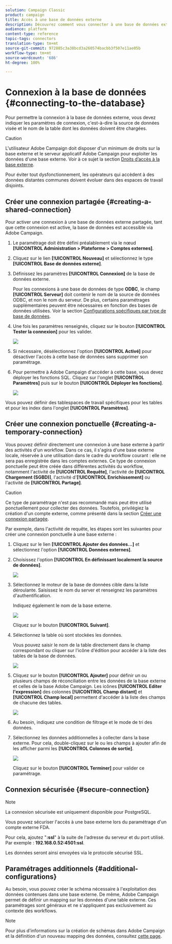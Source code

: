```yaml
---
solution: Campaign Classic
product: campaign
title: Accès à une base de données externe
description: Découvrez comment vous connecter à une base de données externe
audience: platform
content-type: reference
topic-tags: connectors
translation-type: tm+mt
source-git-commit: 972885c3a38bcd3a260574bacbb3f507e11ae05b
workflow-type: tm+mt
source-wordcount: '686'
ht-degree: 100%

---
```



# Connexion à la base de données {#connecting-to-the-database}

Pour permettre la connexion à la base de données externe, vous devez indiquer les paramètres de connexion, c&#39;est-à-dire la source de données visée et le nom de la table dont les données doivent être chargées.

>[!CAUTION]
>
>L&#39;utilisateur Adobe Campaign doit disposer d&#39;un minimum de droits sur la base externe et le serveur applicatif Adobe Campaign pour exploiter les données d&#39;une base externe. Voir à ce sujet la section [Droits d’accès à la base externe](../../installation/using/remote-database-access-rights.md).
>
>Pour éviter tout dysfonctionnement, les opérateurs qui accèdent à des données distantes communes doivent évoluer dans des espaces de travail disjoints.

## Créer une connexion partagée {#creating-a-shared-connection}

Pour activer une connexion à une base de données externe partagée, tant que cette connexion est active, la base de données est accessible via Adobe Campaign.

1. Le paramétrage doit être défini préalablement via le nœud **[!UICONTROL Administration > Plateforme > Comptes externes]**.
1. Cliquez sur le lien **[!UICONTROL Nouveau]** et sélectionnez le type **[!UICONTROL Base de données externe]**.
1. Définissez les paramètres **[!UICONTROL Connexion]** de la base de données externe.

   Pour les connexions à une base de données de type **ODBC**, le champ **[!UICONTROL Serveur]** doit contenir le nom de la source de données ODBC, et non le nom du serveur. De plus, certains paramétrages supplémentaires peuvent être nécessaires en fonction des bases de données utilisées. Voir la section [Configurations spécifiques par type de base de données](../../installation/using/configure-fda.md).

1. Une fois les paramètres renseignés, cliquez sur le bouton **[!UICONTROL Tester la connexion]** pour les valider.

   ![](assets/wf-external-account-create.png)

1. Si nécessaire, désélectionnez l&#39;option **[!UICONTROL Activé]** pour désactiver l&#39;accès à cette base de données sans supprimer son paramétrage.
1. Pour permettre à Adobe Campaign d&#39;accéder à cette base, vous devez déployer les fonctions SQL. Cliquez sur l&#39;onglet **[!UICONTROL Paramètres]** puis sur le bouton **[!UICONTROL Déployer les fonctions]**.

   ![](assets/wf-external-account-functions.png)

Vous pouvez définir des tablespaces de travail spécifiques pour les tables et pour les index dans l&#39;onglet **[!UICONTROL Paramètres]**.

## Créer une connexion ponctuelle {#creating-a-temporary-connection}

Vous pouvez définir directement une connexion à une base externe à partir des activités d&#39;un workflow. Dans ce cas, il s&#39;agira d&#39;une base externe locale, réservée à une utilisation dans le cadre du workflow courant : elle ne sera pas enregistrée dans les comptes externes. Ce type de connexion ponctuelle peut être créée dans différentes activités du workflow, notamment l&#39;activité de **[!UICONTROL Requête]**, l&#39;activité de **[!UICONTROL Chargement (SGBD)]**, l&#39;activité d&#39;**[!UICONTROL Enrichissement]** ou l&#39;activité de **[!UICONTROL Partage]**.

>[!CAUTION]
>
>Ce type de paramétrage n&#39;est pas recommandé mais peut être utilisé ponctuellement pour collecter des données. Toutefois, privilégiez la création d&#39;un compte externe, comme présenté dans la section [Créer une connexion partagée](#creating-a-shared-connection).

Par exemple, dans l&#39;activité de requête, les étapes sont les suivantes pour créer une connexion ponctuelle à une base externe :

1. Cliquez sur le lien **[!UICONTROL Ajouter des données...]** et sélectionnez l&#39;option **[!UICONTROL Données externes]**.
1. Choisissez l&#39;option **[!UICONTROL En définissant localement la source de données]**.

   ![](assets/wf_add_data_local_external_data.png)

1. Sélectionnez le moteur de la base de données cible dans la liste déroulante. Saisissez le nom du server et renseignez les paramètres d&#39;authentification.

   Indiquez également le nom de la base externe.

   ![](assets/wf_add_data_local_external_data_param.png)

   Cliquez sur le bouton **[!UICONTROL Suivant]**.

1. Sélectionnez la table où sont stockées les données.

   Vous pouvez saisir le nom de la table directement dans le champ correspondant ou cliquer sur l&#39;icône d&#39;édition pour accéder à la liste des tables de la base de données.

   ![](assets/wf_add_data_local_external_data_select_table.png)

1. Cliquez sur le bouton **[!UICONTROL Ajouter]** pour définir un ou plusieurs champs de réconciliation entre les données de la base externe et celles de la base Adobe Campaign. Les icônes **[!UICONTROL Editer l&#39;expression]** des colonnes **[!UICONTROL Champ distant]** et **[!UICONTROL Champ local]** permettent d&#39;accéder à la liste des champs de chacune des tables.

   ![](assets/wf_add_data_local_external_data_join.png)

1. Au besoin, indiquez une condition de filtrage et le mode de tri des données.
1. Sélectionnez les données additionnelles à collecter dans la base externe. Pour cela, double-cliquez sur le ou les champs à ajouter afin de les afficher parmi les **[!UICONTROL Colonnes de sortie]**.

   ![](assets/wf_add_data_local_external_data_select.png)

   Cliquez sur le bouton **[!UICONTROL Terminer]** pour valider ce paramétrage.

## Connexion sécurisée {#secure-connection}

>[!NOTE]
>
>La connexion sécurisée est uniquement disponible pour PostgreSQL.

Vous pouvez sécuriser l&#39;accès à une base externe lors du paramétrage d&#39;un compte externe FDA.

Pour cela, ajoutez &quot;**:ssl**&quot; à la suite de l&#39;adresse du serveur et du port utilisé. Par exemple : **192.168.0.52:4501:ssl**.

Les données seront ainsi envoyées via le protocole sécurisé SSL.

## Paramétrages additionnels {#additional-configurations}

Au besoin, vous pouvez créer le schéma nécessaire à l&#39;exploitation des données contenues dans une base externe. De même, Adobe Campaign permet de définir un mapping sur les données d&#39;une table externe. Ces paramétrages sont généraux et ne s&#39;appliquent pas exclusivement au contexte des workflows.

>[!NOTE]
>
>Pour plus d&#39;informations sur la création de schémas dans Adobe Campaign et la définition d&#39;un nouveau mapping des données, consultez [cette page](../../configuration/using/about-schema-edition.md).